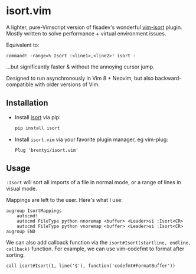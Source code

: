 # isort.vim

A lighter, pure-Vimscript version of fisadev's wonderful
[vim-isort](https://github.com/fisadev/vim-isort) plugin. Mostly written to
solve performance + virtual environment issues.

Equivalent to:

```
command! -range=% Isort :<line1>,<line2>! isort -
```

...but significantly faster & without the annoying cursor jump.

Designed to run asynchronously in Vim 8 + Neovim, but also backward-compatible
with older versions of Vim.

## Installation

- Install [isort](https://github.com/timothycrosley/isort) via pip:

  ```bash
  pip install isort
  ```

- Install `isort.vim` via your favorite plugin manager, eg vim-plug:
  ```vimscript
  Plug 'brentyi/isort.vim'
  ```

## Usage

`:Isort` will sort all imports of a file in normal mode, or a range of lines in
visual mode.

Mappings are left to the user. Here's what I use:

```
augroup IsortMappings
    autocmd!
    autocmd FileType python nnoremap <buffer> <Leader>si :Isort<CR>
    autocmd FileType python vnoremap <buffer> <Leader>si :Isort<CR>
augroup END
```

We can also add callback function via the
`isort#Isort(startline, endline, callback)` function. For example, we can use
vim-codefmt to format after sorting:

```
call isort#Isort(1, line('$'), function('codefmt#FormatBuffer'))
```
